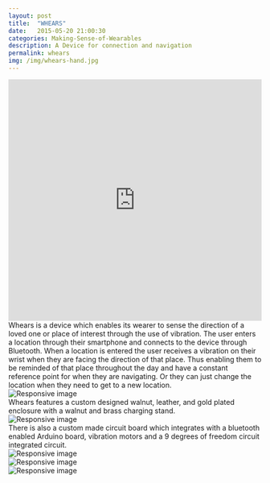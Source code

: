 ```yaml
---
layout: post
title:  "WHEARS"
date:   2015-05-20 21:00:30
categories: Making-Sense-of-Wearables
description: A Device for connection and navigation
permalink: whears
img: /img/whears-hand.jpg
---
```

<div>
	<iframe width="100%" height="480" src="https://www.youtube.com/embed/JSgkgHqbBLo" frameborder="0" allowfullscreen></iframe>
</div>
<div>
	Whears is a device which enables its wearer to sense the direction of a loved one or place of interest through the use of vibration. The user enters a location through their smartphone and connects to the device through Bluetooth. When a location is entered the user receives a vibration on their wrist when they are facing the direction of that place. Thus enabling them to be reminded of that place throughout the day and have a constant reference point for when they are navigating. Or they can just change the location when they need to get to a new location. 
</div>
<div class="col-xs-11">
	<img src="/img/whears-2.jpg" class="img-responsive" alt="Responsive image"/>
</div>
<div class="col-xs-11">
	Whears features a custom designed walnut, leather, and gold plated enclosure with a walnut and brass charging stand.
</div>
<div class="col-xs-11">
	<img src="/img/whears-board.jpg" class="img-responsive" alt="Responsive image"/>
</div>
<div class="col-xs-11">
	There is also a custom made circuit board which integrates with a bluetooth enabled Arduino board, vibration motors and a 9 degrees of freedom circuit integrated circuit. 
</div>

<div class="col-xs-4">
	<img src="/img/whears-search.png" class="img-responsive" alt="Responsive image"/>
</div>
<div class="col-xs-4">
	<img src="/img/whears-search-2.png" class="img-responsive" alt="Responsive image"/>
</div>
<div class="col-xs-4">
	<img src="/img/whears-search-3.png" class="img-responsive" alt="Responsive image"/>
</div>


